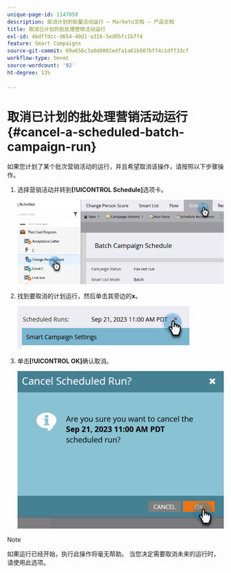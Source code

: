 ```yaml
---
unique-page-id: 1147058
description: 取消计划的批量活动运行 — Marketo文档 — 产品文档
title: 取消已计划的批处理营销活动运行
exl-id: 4bdffdcc-d654-40d1-a316-5ed05fc1b7f4
feature: Smart Campaigns
source-git-commit: 09a656c3a0d0002edfa1a61b987bff4c1dff33cf
workflow-type: tm+mt
source-wordcount: '92'
ht-degree: 13%

---
```


# 取消已计划的批处理营销活动运行 {#cancel-a-scheduled-batch-campaign-run}

如果您计划了某个批次营销活动的运行，并且希望取消该操作，请按照以下步骤操作。

1. 选择营销活动并转到&#x200B;**[!UICONTROL Schedule]**&#x200B;选项卡。

   ![](assets/cancel-a-scheduled-batch-campaign-run-1.png)

1. 找到要取消的计划运行，然后单击其旁边的&#x200B;**x**。

   ![](assets/cancel-a-scheduled-batch-campaign-run-2.png)

1. 单击&#x200B;**[!UICONTROL OK]**&#x200B;确认取消。

   ![](assets/cancel-a-scheduled-batch-campaign-run-3.png)

>[!NOTE]
>
>如果运行已经开始，执行此操作将毫无帮助。 当您决定需要取消未来的运行时，请使用此选项。
